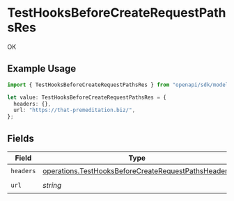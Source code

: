 # TestHooksBeforeCreateRequestPathsRes

OK

## Example Usage

```typescript
import { TestHooksBeforeCreateRequestPathsRes } from "openapi/sdk/models/operations";

let value: TestHooksBeforeCreateRequestPathsRes = {
  headers: {},
  url: "https://that-premeditation.biz/",
};
```

## Fields

| Field                                                                                                                             | Type                                                                                                                              | Required                                                                                                                          | Description                                                                                                                       |
| --------------------------------------------------------------------------------------------------------------------------------- | --------------------------------------------------------------------------------------------------------------------------------- | --------------------------------------------------------------------------------------------------------------------------------- | --------------------------------------------------------------------------------------------------------------------------------- |
| `headers`                                                                                                                         | [operations.TestHooksBeforeCreateRequestPathsHeaders](../../../sdk/models/operations/testhooksbeforecreaterequestpathsheaders.md) | :heavy_check_mark:                                                                                                                | N/A                                                                                                                               |
| `url`                                                                                                                             | *string*                                                                                                                          | :heavy_check_mark:                                                                                                                | N/A                                                                                                                               |